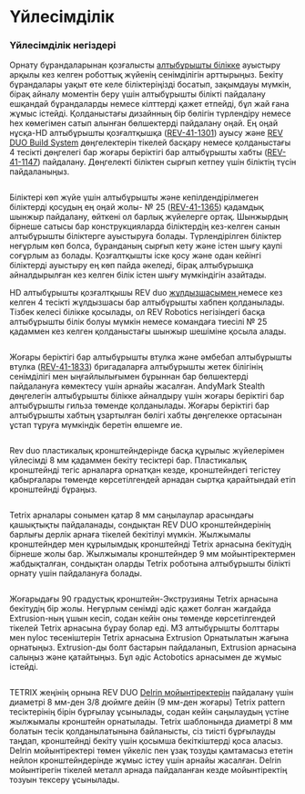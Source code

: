 # Үйлесімділік

### Үйлесімділік негіздері <a href="#compatibility-basics" id="compatibility-basics"></a>

Орнату бұрандаларынан қозғалысты [алтыбұрышты білікке](https://docs.revrobotics.com/duo-build/actuators/introduction-to-motion/shaft) ауыстыру арқылы кез келген роботтық жүйенің сенімділігін арттырыңыз. Бекіту бұрандалары уақыт өте келе біліктеріңізді босатып, зақымдауы мүмкін, бірақ айналу моментін беру үшін алтыбұрышты білікті пайдалану ешқандай бұрандаларды немесе кілттерді қажет етпейді, бұл жай ғана жұмыс істейді. Қолданыстағы дизайнның бір бөлігін түрлендіру немесе hex көмегімен сатып алынған бөлшектерді пайдалану оңай. Ең оңай нұсқа-HD алтыбұрышты қозғалтқышқа ([REV-41-1301](https://www.revrobotics.com/rev-41-1301/)) ауысу және [REV DUO Build System](https://docs.revrobotics.com/duo-build/actuators/wheels) дөңгелектерін тікелей басқару немесе қолданыстағы 4 тесікті дөңгелегі бар жоғары беріктігі бар алтыбұрышты хабты ([REV-41-1147](https://www.revrobotics.com/rev-41-1147/)) пайдалану. Дөңгелекті біліктен сырғып кетпеу үшін біліктің түсін пайдаланыңыз.

<figure><img src="https://2589213514-files.gitbook.io/~/files/v0/b/gitbook-x-prod.appspot.com/o/spaces%2FH9K1InCLC1ZxIkdPJt31%2Fuploads%2F9qLPlufnzzhPZ46br3zv%2FWheel%20with%20Hex.png?alt=media&#x26;token=16905ee9-a5c0-478d-878c-e963ffa0a728" alt=""><figcaption></figcaption></figure>

Біліктері көп жүйе үшін алтыбұрышты және кепілдендірілмеген біліктерді қосудың ең оңай жолы- № 25 ([REV-41-1365](https://www.revrobotics.com/rev-41-1365/)) қадамдық шынжыр пайдалану, өйткені ол барлық жүйелерге ортақ. Шынжырдың бірнеше сатысы бар конструкцияларда біліктердің кез-келген санын алтыбұрышты біліктерге ауыстыруға болады. Түрлендірілген біліктер неғұрлым көп болса, бұранданың сырғып кету және істен шығу қаупі соғұрлым аз болады. Қозғалтқышты іске қосу және одан кейінгі біліктерді ауыстыру ең көп пайда әкеледі, бірақ алтыбұрышқа айналдырылған кез келген білік істен шығу мүмкіндігін азайтады.&#x20;

HD алтыбұрышты қозғалтқышы REV duo [жұлдызшасымен ](https://www.revrobotics.com/ftc/motion/gears-sprockets-chain/)немесе кез келген 4 тесікті жұлдызшасы бар алтыбұрышты хабпен қолданылады. Тізбек келесі білікке қосылады, ол REV Robotics негізіндегі басқа алтыбұрышты білік болуы мүмкін немесе командаға тиесілі № 25 қадаммен кез келген қолданыстағы шынжыр шешіміне қосыла алады.

<figure><img src="https://2589213514-files.gitbook.io/~/files/v0/b/gitbook-x-prod.appspot.com/o/spaces%2FH9K1InCLC1ZxIkdPJt31%2Fuploads%2FZYXrbvIspY5ME9M6aI2r%2FSprocket%20and%20Chain%20with%20Hex.png?alt=media&#x26;token=31a72d12-f837-45be-89c1-7f8c1f0243ea" alt=""><figcaption></figcaption></figure>

Жоғары беріктігі бар алтыбұрышты втулка және әмбебап алтыбұрышты втулка ([REV-41-1833](https://www.revrobotics.com/rev-41-1833/)) бригадаларға алтыбұрышты жетек білігінің сенімділігі мен ыңғайлылығымен бұрыннан бар бөлшектерді пайдалануға көмектесу үшін арнайы жасалған. AndyMark Stealth дөңгелегін алтыбұрышты білікке айналдыру үшін жоғары беріктігі бар алтыбұрышты гильза төменде қолданылады. Жоғары беріктігі бар алтыбұрышты хабтың ұзартылған бөлігі хабты дөңгелекке ортасынан ұстап тұруға мүмкіндік беретін өлшемге ие.

<figure><img src="https://2589213514-files.gitbook.io/~/files/v0/b/gitbook-x-prod.appspot.com/o/spaces%2FH9K1InCLC1ZxIkdPJt31%2Fuploads%2Fbwy1cekBJTPABaHQv5H8%2Fadapter%20with%20wheel.png?alt=media&#x26;token=c1760972-55b0-48ff-98d1-f5576c56ec1d" alt=""><figcaption></figcaption></figure>

Rev duo пластикалық кронштейндерінде басқа құрылыс жүйелерімен үйлесімді 8 мм қадаммен бекіту тесіктері бар. Пластикалық кронштейнді тегіс арналарға орнатқан кезде, кронштейндегі тегістеу қабырғалары төменде көрсетілгендей арнадан сыртқа қарайтындай етіп кронштейнді бұраңыз.

<figure><img src="https://2589213514-files.gitbook.io/~/files/v0/b/gitbook-legacy-files/o/assets%2F-M5yw0n8IneF5-9ybLjT%2F-M9OsZVExz0HOSH6IAxM%2F-M9PO_4G71swldCiY5PK%2FTetrix%20alignment%20ribs.png?alt=media&#x26;token=257128df-959c-42f6-9486-12eed50201e7" alt=""><figcaption></figcaption></figure>

Tetrix арналары сонымен қатар 8 мм саңылаулар арасындағы қашықтықты пайдаланады, сондықтан REV DUO кронштейндерінің барлығы дерлік арнаға тікелей бекітілуі мүмкін. Жылжымалы кронштейндер мен құрылымдық кронштейнді Tetrix арнасына бекітудің бірнеше жолы бар. Жылжымалы кронштейндер 9 мм мойынтіректермен жабдықталған, сондықтан оларды Tetrix роботына алтыбұрышты білікті орнату үшін пайдалануға болады.

<figure><img src="https://2589213514-files.gitbook.io/~/files/v0/b/gitbook-legacy-files/o/assets%2F-M5yw0n8IneF5-9ybLjT%2F-M9OsZVExz0HOSH6IAxM%2F-M9POYqH3DOK07ap5ph6%2FBrackets%20to%20Tetrix%20Channel.png?alt=media&#x26;token=fa7ce6c9-a405-4b43-90a7-6164d2860420" alt=""><figcaption></figcaption></figure>

Жоғарыдағы 90 градустық кронштейн-Экструзияны Tetrix арнасына бекітудің бір жолы. Неғұрлым сенімді әдіс қажет болған жағдайда Extrusion-ның ұшын кесіп, содан кейін оны төменде көрсетілгендей тікелей Tetrix арнасына бұрау болар еді. M3 алтыбұрышты болттары мен nyloc төсеніштерін Tetrix арнасына Extrusion Орнатылатын жағына орнатыңыз. Extrusion-ды болт бастарын пайдаланып, Extrusion арнасына салыңыз және қатайтыңыз. Бұл әдіс Actobotics арнасымен де жұмыс істейді.

<figure><img src="https://2589213514-files.gitbook.io/~/files/v0/b/gitbook-legacy-files/o/assets%2F-M5yw0n8IneF5-9ybLjT%2F-M9OsZVExz0HOSH6IAxM%2F-M9POzbAMyy9mEFH5bAf%2Fbolt%20to%20tetrix.png?alt=media&#x26;token=16be7cf6-ab2b-4185-be7a-9878a7d0c818" alt=""><figcaption></figcaption></figure>

TETRIX жеңінің орнына REV DUO [Delrin мойынтіректерін](https://www.revrobotics.com/ftc/motion/bearings-linear-slides-pillow-blocks/) пайдалану үшін диаметрі 8 мм-ден 3/8 дюймге дейін (9 мм-ден жоғары) Tetrix pattern тесіктерінің бірін бұрғылау ұсынылады, содан кейін саңылаудың үстіне жылжымалы кронштейн орнатылады. Tetrix шаблонында диаметрі 8 мм болатын тесік қолданылатынына байланысты, сіз тиісті бұрғылауды таңдап, кронштейнді бекіту үшін қосымша бекіткіштерді қоса аласыз. Delrin мойынтіректері төмен үйкеліс пен ұзақ тозуды қамтамасыз ететін нейлон кронштейндерінде жұмыс істеу үшін арнайы жасалған. Delrin мойынтірегін тікелей металл арнада пайдаланған кезде мойынтіректің тозуын тексеру ұсынылады.​

<figure><img src="https://2589213514-files.gitbook.io/~/files/v0/b/gitbook-legacy-files/o/assets%2F-M5yw0n8IneF5-9ybLjT%2F-M9OsZVExz0HOSH6IAxM%2F-M9PP7YNyfTNCXrFOSYY%2Fbearings%20on%20tetrix%20holepattern.png?alt=media&#x26;token=3b29501d-28f5-42fc-8abe-67b782fe9ad4" alt=""><figcaption></figcaption></figure>
